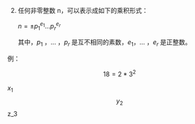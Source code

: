 2. 任何非零整数 n，可以表示成如下的乘积形式：   
   
    $n = ± p_1^{e_1}...p_r^{e_r}$
    
    其中，${p_1}$ ，... ，${p_r}$ 是互不相同的素数，${e_1}$，... ，${e_r}$ 是正整数。
    
例： 

$$18=2*3^2$$

$x_{1}$
$$y_2$$
z_3
